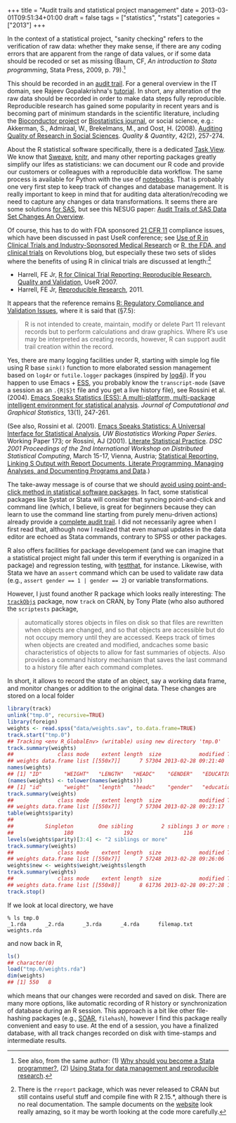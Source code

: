+++
title = "Audit trails and statistical project management"
date = 2013-03-01T09:51:34+01:00
draft = false
tags = ["statistics", "rstats"]
categories = ["2013"]
+++

In the context of a statistical project, "sanity checking" refers to the verification of raw data: whether they make sense, if there are any coding errors that are apparent from the range of data values, or if some data should be recoded or set as missing (Baum, CF, *An introduction to Stata programming*, Stata Press, 2009, p. 79).[^1]

This should be recorded in an [audit trail](http://en.wikipedia.org/wiki/Audit_trail). For a general overview in the IT domain, see Rajeev Gopalakrishna's [tutorial](http://homes.cerias.purdue.edu/~rgk/at.html). In short, any alteration of the raw data should be recorded in order to make data steps fully reproducible. Reproducible research has gained some popularity in recent years and is becoming part of minimum standards in the scientific literature, including the [Bioconductor project](http://biostats.bepress.com/bioconductor/paper2/) or [Biostatistics journal](http://biostatistics.oxfordjournals.org/content/10/3/405.full), or social science, e.g.:
Akkerman, S., Admiraal, W., Brekelmans, M., and Oost, H. (2008). [Auditing Quality of Research in Social Sciences](http://bit.ly/YvjVVj). *Quality & Quantity*, 42(2), 257-274.

About the R statistical software specifically, there is a dedicated [Task View](http://cran.r-project.org/web/views/ReproducibleResearch.html). We know that [Sweave](http://www.stat.uni-muenchen.de/~leisch/Sweave/), [knitr](http://yihui.name/knitr/), and many other reporting packages greatly simplify our lifes as statisticians: we can document our R code and provide our customers or colleagues with a reproducible data workflow. The same process is available for Python with the use of [notebooks](http://ipython.org/ipython-doc/dev/interactive/htmlnotebook.html). That is probably one very first step to keep track of changes and database management. It is really important to keep in mind that for auditing data alteration/recoding we need to capture any changes or data transformations. It seems there are some solutions [for SAS](http://bit.ly/13hbZwn), but see this NESUG paper: <i class="fa fa-file-pdf-o fa-1x"></i> [Audit Trails of SAS Data Set Changes An Overview](http://www.nesug.org/proceedings/nesug03/ph/ph006.pdf).

Of course, this has to do with FDA sponsored [21 CFR 11](http://www.21cfrpart11.com) compliance issues, which have been discussed in past UseR conference; see [Use of R in Clinical Trials and Industry-Sponsored Medical Research](http://bit.ly/13eiLmQ) or [R, the FDA, and clinical trials](http://bit.ly/ZxOXMU) on Revolutions blog, but especially these two sets of slides where the benefits of using R in clinical trials are discussed at length:[^2]

- Harrell, FE Jr, [R for Clinical Trial Reporting: Reproducible Research, Quality and Validation](http://bit.ly/Y3xb40), UseR 2007.
- Harrell, FE Jr, [Reproducible Research](http://bit.ly/YFlamI), 2011.

It appears that the reference remains <i class="fa fa-file-pdf-o fa-1x"></i> [R: Regulatory Compliance and Validation Issues](http://www.r-project.org/doc/R-FDA.pdf), where it is said that (§7.5):

> R is not intended to create, maintain, modify or delete Part 11 relevant records but to perform calculations and draw graphics. Where R’s use may be interpreted as creating records, however, R can support audit trail creation within the record.

Yes, there are many logging facilities under R, starting with simple log file using R base `sink()` function to more elaborated session management based on `log4r` or `futile.logger` packages (inspired by [log4j](http://logging.apache.org/log4j/1.2/)). If you happen to use Emacs + [ESS](http://ess.r-project.org), you probably know the `transcript-mode` (save a session as an `.{R|S}t` file and you get a live history file), see
Rossini et al. (2004). <i class="fa fa-file-pdf-o fa-1x"></i> [Emacs Speaks Statistics (ESS): A multi-platform, multi-package intelligent environment for statistical analysis](http://stat.ethz.ch/ESS/downloads/ess/doc/ess-intro.pdf). *Journal of Computational and Graphical Statistics*, 13(1), 247-261.

(See also, Rossini et al. (2001). [Emacs Speaks Statistics: A Universal Interface for Statistical Analysis](http://biostats.bepress.com/uwbiostat/paper173/), *UW Biostatistics Working Paper Series*. Working Paper 173; or Rossini, AJ (2001). [Literate Statistical Practice](http://bit.ly/15g3WOM). *DSC 2001 Proceedings of the 2nd International Workshop on Distributed Statistical Computing*, March 15-17, Vienna, Austria; [Statistical Reporting, Linking S Output with Report Documents, Literate Programming, Managing Analyses, and Documenting Programs and Data](http://bit.ly/X8tgEH).)

The take-away message is of course that we should [avoid using point-and-click method in statistical software packages](http://fmwww.bc.edu/GStat/docs/pointclick.html). In fact, some statistical packages like Systat or Stata will consider that syncing point-and-click and command line (which, I believe, is great for beginners because they can learn to use the command line starting from purely menu-driven actions) already provide a [complete audit trail](http://www.stata.com/capabilities/overview/data-editor/). I did not necessarily agree when I first read that, although now I realized that even manual updates in the data editor are echoed as Stata commands, contrary to SPSS or other packages.

R also offers facilities for package developement (and we can imagine that a statistical project might fall under this term if everything is organized in a package) and regression testing, with <i class="fa fa-file-pdf-o fa-1x"></i> [testthat](http://journal.r-project.org/archive/2011-1/RJournal_2011-1_Wickham.pdf), for instance. Likewise, with Stata we have an `assert` command which can be used to validate raw data (e.g., `assert gender == 1 | gender == 2`) or variable transformations.

However, I just found another R package which looks really interesting: The [`trackObjs`](http://rwiki.sciviews.org/doku.php?id=packages:cran:trackobjs) package, now `track` on CRAN, by Tony Plate (who also authored the `scriptests` package,

> automatically stores objects in files on disk so that files are rewritten when objects are changed, and so that objects are accessible but do not occupy memory until they are accessed. Keeps track of times when objects are created and modified, andcaches some basic characteristics of objects to allow for fast summaries of objects. Also provides a command history mechanism that saves the last command to a history file after each command completes.

In short, it allows to record the state of an object, say a working data frame, and monitor changes or addition to the original data. These changes are stored on a local folder

```r
library(track)
unlink("tmp.0", recursive=TRUE)
library(foreign)
weights <- read.spss("data/weights.sav", to.data.frame=TRUE)
track.start("tmp.0")
## Tracking <env R_GlobalEnv> (writable) using new directory 'tmp.0'
track.summary(weights)
##              class mode    extent length  size            modified TA TW
## weights data.frame list [[550x7]]      7 57304 2013-02-28 09:21:40  0  1
names(weights)
## [1] "ID"       "WEIGHT"   "LENGTH"   "HEADC"    "GENDER"   "EDUCATIO" "PARITY"  
(names(weights) <- tolower(names(weights)))
## [1] "id"       "weight"   "length"   "headc"    "gender"   "educatio" "parity"  
track.summary(weights)
##              class mode    extent length  size            modified TA TW
## weights data.frame list [[550x7]]      7 57304 2013-02-28 09:23:17  4  3
table(weights$parity)
## 
##          Singleton        One sibling         2 siblings 3 or more siblings 
##                180                192                116                 62 
levels(weights$parity)[3:4] <- "2 siblings or more"
track.summary(weights)
##              class mode    extent length  size            modified TA TW
## weights data.frame list [[550x7]]      7 57248 2013-02-28 09:26:06  7  5
weights$new <- weights$weight/weights$length
track.summary(weights)
##              class mode    extent length  size            modified TA TW
## weights data.frame list [[550x8]]      8 61736 2013-02-28 09:27:28 13  7
track.stop()
```

If we look at local directory, we have

```
% ls tmp.0
_1.rda      _2.rda      _3.rda      _4.rda      filemap.txt weights.rda
```

and now back in R,

```r
ls()
## character(0)
load("tmp.0/weights.rda")
dim(weights)
## [1] 550   8
```

which means that our changes were recorded and saved on disk. There are many more options, like automatic recording of R history or synchronization of database during an R session. This approach is a bit like other file-hashing packages (e.g., <i class="fa fa-file-pdf-o fa-1x"></i> [SOAR](http://cran.r-project.org/web/packages/SOAR/vignettes/SOAR.pdf), `filehash`), however I find this package really convenient and easy to use. At the end of a session, you have a finalized database, with all track changes recorded on disk with time-stamps and intermediate results.


[^1]: See also, from the same author: (1) <i class="fa fa-file-pdf-o fa-1x"></i> [Why should you become a Stata programmer?](http://fmwww.bc.edu/GStat/docs/StataProg.pdf), (2) <i class="fa fa-file-pdf-o fa-1x"></i> [Using Stata for data management and reproducible research](http://sites.uom.ac.mu/wtochair/attachments/article/3/MRUS1_BC29.slides.pdf).

[^2]: There is the `rreport` package, which was never released to CRAN but still contains useful stuff and compile fine with R 2.15.*, although there is no real documentation. The sample documents on the [website](http://biostat.mc.vanderbilt.edu/wiki/Main/Rreport) look really amazing, so it may be worth looking at the code more carefully.

